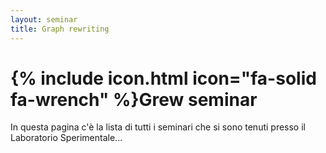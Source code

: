 ```yaml
---
layout: seminar
title: Graph rewriting
---
```


# {% include icon.html icon="fa-solid fa-wrench" %}Grew seminar

In questa pagina c'è la lista di tutti i seminari che si sono tenuti presso il Laboratorio Sperimentale...